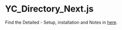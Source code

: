 # YC_Directory_Next.js

Find the Detailed - Setup, installation and Notes in [here](https://github.com/abhimvp/yc_directory_nextjs/blob/0ae54aabfa53be6fe5b3a1607d2a5f5fca8cd733/Notes/README.md).
